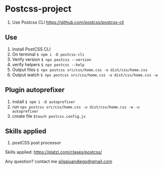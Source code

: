 # Postcss-project
1. Use Postcss CLI https://github.com/postcss/postcss-cli


## Use
1. Install PostCSS CLI
2. On terminal `$ npm i -D postcss-cli`
3. Verify version `$ npx postcss --version`
4. verify helpers `$ npx postcss --help`
5. Output files `$ npx postcss src/css/home.css -o dist/css/home.css`
6. Output watch `$ npx postcss src/css/home.css -o dist/css/home.css -w`

## Plugin autoprefixer
1. install `$ npm i -D autoprefixer`
2. run `npx postcss src/css/home.css -o dist/css/home.css -w -u autoprefixer`
3. create file `$touch postcss.config.js`

## Skills applied
1. postCSS post processor

Skills applied: https://platzi.com/clases/postcss/

Any question? contact me silgajuandiego@gmail.com